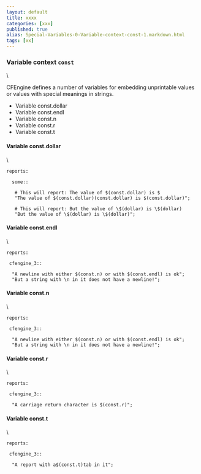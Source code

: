 ```yaml
---
layout: default
title: xxxx
categories: [xxx]
published: true
alias: Special-Variables-0-Variable-context-const-1.markdown.html
tags: [xx]
---
```


### Variable context `const`

\

CFEngine defines a number of variables for embedding unprintable values
or values with special meanings in strings.

-   Variable const.dollar
-   Variable const.endl
-   Variable const.n
-   Variable const.r
-   Variable const.t

#### Variable const.dollar

\

    reports:

      some::

       # This will report: The value of $(const.dollar) is $
       "The value of $(const.dollar)(const.dollar) is $(const.dollar)";

       # This will report: But the value of \$(dollar) is \$(dollar)
       "But the value of \$(dollar) is \$(dollar)";

#### Variable const.endl

\

    reports:

     cfengine_3::

      "A newline with either $(const.n) or with $(const.endl) is ok";
      "But a string with \n in it does not have a newline!";

#### Variable const.n

\

    reports:

     cfengine_3::

      "A newline with either $(const.n) or with $(const.endl) is ok";
      "But a string with \n in it does not have a newline!";

#### Variable const.r

\

    reports:

     cfengine_3::

      "A carriage return character is $(const.r)";

#### Variable const.t

\

    reports:

     cfengine_3::

      "A report with a$(const.t)tab in it";

